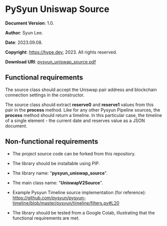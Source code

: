 # PySyun Uniswap Source


**Document Version**: 1.0.

**Author**: Syun Lee.

**Date**: 2023.09.08.

**Copyright**: https://hype.dev, 2023. All rights reserved.

**Download URI**: [pysyun_uniswap_source.pdf](./pysyun_uniswap_source.pdf)

## Functional requirements
The source class should accept the Uniswap pair address and blockchain connection settings in the constructor.

The source class should extract **reserve0** and **reserve1** values from this pair in the **process** method.
Like for any other Pysyun Pipeline sources, the **process** method should return a timeline.
In this particular case, the timeline of a single element - the current date and reserves value as a JSON document.

## Non-functional requirements
- The project source code can be forked from this repository.

- The library should be installable using PIP. 

- The library name: "**pysyun_uniswap_source**".

- The main class name: "**UniswapV2Source**".

- Example Pysyun Timeline source implementation (for reference): https://github.com/pysyun/pysyun-timeline/blob/master/pysyun/timeline/filters.py#L20

- The library should be tested from a Google Colab, illustrating that the functional requirements are met.
